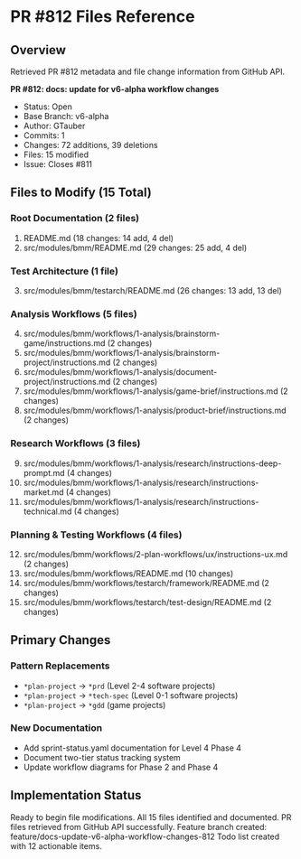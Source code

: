 # PR #812 Files Reference

## Overview

Retrieved PR #812 metadata and file change information from GitHub API.

**PR #812: docs: update for v6-alpha workflow changes**

- Status: Open
- Base Branch: v6-alpha
- Author: GTauber
- Commits: 1
- Changes: 72 additions, 39 deletions
- Files: 15 modified
- Issue: Closes #811

## Files to Modify (15 Total)

### Root Documentation (2 files)

1. README.md (18 changes: 14 add, 4 del)
2. src/modules/bmm/README.md (29 changes: 25 add, 4 del)

### Test Architecture (1 file)

3. src/modules/bmm/testarch/README.md (26 changes: 13 add, 13 del)

### Analysis Workflows (5 files)

4. src/modules/bmm/workflows/1-analysis/brainstorm-game/instructions.md (2 changes)
5. src/modules/bmm/workflows/1-analysis/brainstorm-project/instructions.md (2 changes)
6. src/modules/bmm/workflows/1-analysis/document-project/instructions.md (2 changes)
7. src/modules/bmm/workflows/1-analysis/game-brief/instructions.md (2 changes)
8. src/modules/bmm/workflows/1-analysis/product-brief/instructions.md (2 changes)

### Research Workflows (3 files)

9. src/modules/bmm/workflows/1-analysis/research/instructions-deep-prompt.md (4 changes)
10. src/modules/bmm/workflows/1-analysis/research/instructions-market.md (4 changes)
11. src/modules/bmm/workflows/1-analysis/research/instructions-technical.md (4 changes)

### Planning & Testing Workflows (4 files)

12. src/modules/bmm/workflows/2-plan-workflows/ux/instructions-ux.md (2 changes)
13. src/modules/bmm/workflows/README.md (10 changes)
14. src/modules/bmm/workflows/testarch/framework/README.md (2 changes)
15. src/modules/bmm/workflows/testarch/test-design/README.md (2 changes)

## Primary Changes

### Pattern Replacements

- `*plan-project` → `*prd` (Level 2-4 software projects)
- `*plan-project` → `*tech-spec` (Level 0-1 software projects)
- `*plan-project` → `*gdd` (game projects)

### New Documentation

- Add sprint-status.yaml documentation for Level 4 Phase 4
- Document two-tier status tracking system
- Update workflow diagrams for Phase 2 and Phase 4

## Implementation Status

Ready to begin file modifications. All 15 files identified and documented.
PR files retrieved from GitHub API successfully.
Feature branch created: feature/docs-update-v6-alpha-workflow-changes-812
Todo list created with 12 actionable items.
